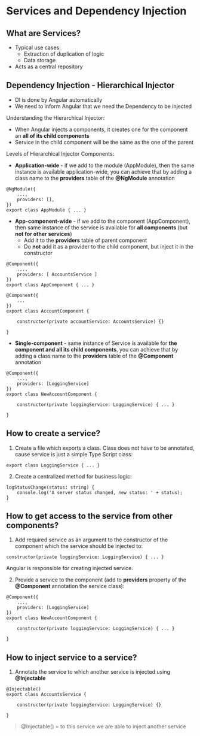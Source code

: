 # Services and Dependency Injection

## What are Services?

* Typical use cases:
    * Extraction of duplication of logic
    * Data storage
* Acts as a central repository

## Dependency Injection - Hierarchical Injector

* DI is done by Angular automatically
* We need to inform Angular that we need the Dependency to be injected

Understanding the Hierarchical Injector:
* When Angular injects a components, it creates one for the component an **all of its child components**
* Service in the child component will be the same as the one of the parent

Levels of Hierarchical Injector Components:
* **Application-wide** - if we add to the module (AppModule), then the same instance is available application-wide, you can achieve that by adding a class name to the **providers** table of the **@NgModule** annotation

```
@NgModule({
    ...,
    providers: [],
})
export class AppModule { ... }
```

* **App-component-wide** - if we add to the component (AppComponent), then same instance of the service is available for **all components** (but **not for other services**)
    * Add it to the **providers** table of parent component
    * Do **not** add it as a provider to the child component, but inject it in the constructor

```
@Component({
    ...,
    providers: [ AccountsService ]
})
export class AppComponent { ... }
```

```
@Component({
    ...
})
export class AccountComponent {

    constructor(private accountService: AccountsService) {}

}
```

* **Single-component** - same instance of Service is available for **the component and all its child components**, you can achieve that by adding a class name to the **providers** table of the **@Component** annotation

```
@Component({
    ...,
    providers: [LoggingService]
})
export class NewAccountComponent {

    constructor(private loggingService: LoggingService) { ... }

}
```

## How to create a service?

1. Create a file which exports a class. Class does not have to be annotated, cause service is just a simple Type Script class:

```
export class LoggingService { ... }
```

2. Create a centralized method for business logic:

```
logStatusChange(status: string) {
    console.log('A server status changed, new status: ' + status);
}
```

## How to get access to the service from other components?

1. Add required service as an argument to the constructor of the component which the service should be injected to:

```
constructor(private loggingService: LoggingService) { ... }
```

Angular is responsible for creating injected service.

2. Provide a service to the component (add to **providers** property of the **@Component** annotation the service class):

```
@Component({
    ...,
    providers: [LoggingService]
})
export class NewAccountComponent {

    constructor(private loggingService: LoggingService) { ... }

}
```

## How to inject service to a service?

1. Annotate the service to which another service is injected using **@Injectable**

```
@Injectable()
export class AccountsService {

    constructor(private loggingService: LoggingService) {}

}
```

> @Injectable() = to this service we are able to inject another service